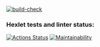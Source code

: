 [![build-check](https://github.com/zHd4/java-project-lvl1/actions/workflows/build-check.yml/badge.svg)](https://github.com/zHd4/java-project-lvl1/actions/workflows/build-check.yml)
### Hexlet tests and linter status:
[![Actions Status](https://github.com/sergye/java-project-lvl1/workflows/hexlet-check/badge.svg)](https://github.com/sergye/java-project-lvl1/actions)
[![Maintainability](https://api.codeclimate.com/v1/badges/12b5016ccae0e594b988/maintainability)](https://codeclimate.com/github/zHd4/java-project-lvl1/maintainability)
